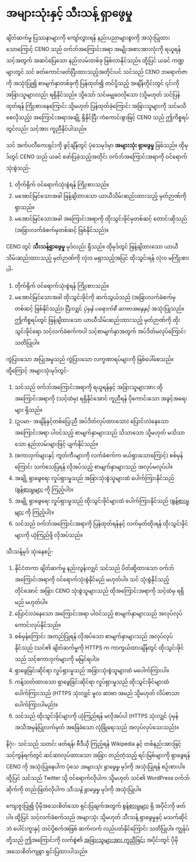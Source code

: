 # အများသုံးနှင့် သီးသန့် ရှာဖွေမှု

ချိတ်ဆက်မှု ပြဿနာများကို ကျော်လွှားရန် နည်းပညာများစွာကို အသုံးပြုထားသောကြောင့် CENO သည် ဝက်ဘ်အကြောင်းအရာ အမျိုးအစားအားလုံးကို ရယူရန် သင့်အတွက် အဆင်ပြေသော နည်းလမ်းတစ်ခု ဖြစ်လာနိုင်သည်။ ထို့ပြင် ယခင် ကဏ္ဍများတွင် သင် ဖတ်ကောင်းဖတ်ပြီးထားသည့်အတိုင်းပင် သင်သည် CENO ဘရောက်ဇာကို အသုံးပြု၍ စာမျက်နှာတစ်ခုကို ပြန်ထုတ်၍ တင်ပို့သည့် အချိန်တိုင်းတွင် ၎င်းကို အခြားသူများလည်း ရရှိနိုင်သည်။ သို့သော် သင်မမျှဝေလိုသော (သို့မဟုတ် သင်ပြန်ထုတ်ရန် ကြိုးစားနေကြောင်း သို့မဟုတ် ပြန်ထုတ်ခဲ့ကြောင်း အခြားသူများကို သင်မသိစေလိုသည့်) အကြောင်းအရာအချို့ ရှိနိုင်ပြီး ကံကောင်းစွာဖြင့် CENO သည် ဤကိစ္စရပ်တွင်လည်း သင့်အား ကူညီနိုင်ပါသည်။

သင် အက်ပလီကေးရှင်းကို ဖွင့်ချိန်တွင် ပုံသေမုဒ်မှာ **အများသုံး ရှာဖွေမှု** ဖြစ်သည်။ ထိုမုဒ်တွင် CENO သည် ယခင် ဖော်ပြခဲ့သည့်အတိုင်း ဝက်ဘ်အကြောင်းအရာကို ဝင်ရောက်သုံးစွဲသည်-

1. တိုက်ရိုက် ဝင်ရောက်သုံးစွဲရန် ကြိုးစားသည်။
1. မအောင်မြင်သောအခါ ဖြန့်ချိထားသော ယာယီသိမ်းဆည်းထားသည့် မှတ်ဉာဏ်ကို ရှာသည်။
1. မအောင်မြင်သောအခါ အကြောင်းအရာကို ထိုးသွင်းဖိုင်မှတစ်ဆင့် တောင်းဆိုသည် (အခြားလက်ခံစက်မှတစ်ဆင့် ဖြစ်နိုင်သည်)။

CENO တွင် **သီးသန့်ရှာဖွေမှု** မုဒ်လည်း ရှိသည်။ ထိုမုဒ်တွင် ဖြန့်ချိထားသော ယာယီသိမ်းဆည်းထားသည့် မှတ်ဉာဏ်ကို လုံးဝ မရှာသည့်အပြင် ထိုးသွင်းရန် လုံးဝ မကြိုးစားပါ-

1. တိုက်ရိုက် ဝင်ရောက်သုံးစွဲရန် ကြိုးစားသည်။
1. မအောင်မြင်သောအခါ ထိုးသွင်းဖိုင်ကို ဆက်သွယ်သည် (အခြားလက်ခံစက်မှတစ်ဆင့် ဖြစ်နိုင်သည်)၊ ပြီးလျှင် *ပုံမှန် ပရောက်စီ ဆာဗာအနေနှင့်* အသုံးပြုသည်။ ဤကိစ္စရပ်တွင် ဖြန့်ချိထားသော ယာယီသိမ်းဆည်းထားသည့် မှတ်ဉာဏ်ကို ထိုးသွင်းဖိုင်ရော သင့်လက်ခံစက်ကပါ သင့်စာမျက်နှာအတွက် အပ်ဒိတ်မလုပ်ကြောင်း သတိပြုပါ။

ကွဲပြားသော အပြုအမူသည် ကွဲပြားသော လက္ခဏာရပ်များကို ဖြစ်ပေါ်စေသည်။ ထို့ကြောင့် အများသုံးမုဒ်တွင်-

1. သင်သည် ဝက်ဘ်အကြောင်းအရာကို ရယူရန်နှင့် အခြားသူများအား ထိုအကြောင်းအရာကို (သင့်ထံမှ) ရရှိနိုင်အောင် ကူညီရန် ပိုကောင်းသော အခွင့်အရေးများ ရှိသည်။
1. (ဥပမာ- အချိန်နှင့်တစ်ပြေးညီ အပ်ဒိတ်လုပ်ထားသော) ပြောင်းလဲနေသော အကြောင်းအရာ ပါဝင်သည့် စာမျက်နှာများသည် သိသာသော သို့မဟုတ် မသိသာသော နည်းလမ်းများဖြင့် ပျက်နိုင်သည်။
1. (စကားဝှက်များနှင့် ကွတ်ကီးများကို လက်ခံစက်က ဖယ်ရှားသောကြောင့်) စစ်မှန်ကြောင်း သက်သေပြရန် လိုအပ်သည့် စာမျက်နှာများသည် အလုပ်မလုပ်ပါ။
1. အချို့ ရှာဖွေရေး လှုပ်ရှားမှုသည် အခြားသုံးစွဲသူများထံ ပေါက်ကြားနိုင်သည် ([စွန့်စားမှုများ](risks.md) ကို ကြည့်ပါ)။
1. အချို့ ရှာဖွေရေး လှုပ်ရှားမှုသည် ထိုးသွင်းဖိုင်များထံ ပေါက်ကြားနိုင်သည် ([စွန့်စားမှုများ](risks.md) ကို ကြည့်ပါ)။
1. သင်သည် ဝက်ဘ်အကြောင်းအရာကို ပြန်ထုတ်ရန်နှင့် လက်မှတ်ထိုးရန် ထိုးသွင်းဖိုင်များကို ယုံကြည်ဖို့ လိုအပ်သည်။

သီးသန့်မုဒ် သုံးနေစဉ်-

1. နိုင်ငံတကာ ချိတ်ဆက်မှု နည်းလွန်းလျှင် သင်သည် ပိတ်ဆို့ထားသော ဝက်ဘ် အကြောင်းအရာကို ဝင်ရောက်သုံးစွဲနိုင်မည် မဟုတ်ပါ။ သင် သုံးစွဲနိုင်သည့်တိုင်အောင် အခြား CENO သုံးစွဲသူများသည် ထိုအကြောင်းအရာကို သင့်ထံမှ ရရှိမည် မဟုတ်ပါ။
1. ပြောင်းလဲနေသော အကြောင်းအရာ ပါဝင်သည့် စာမျက်နှာများသည် အလုပ်လုပ်ကောင်းလုပ်နိုင်သည်။
1. စစ်မှန်ကြောင်း အတည်ပြုရန် လိုအပ်သော စာမျက်နှာများသည် အလုပ်လုပ်နိုင်သည် (သင်၏ ချိတ်ဆက်မှုကို HTTPS က ကာကွယ်ထားချိန်တွင် ထိုးသွင်းဖိုင်သည် သင့်စကားဝှက်များကို မမြင်ရပါ)။
1. ရှာဖွေခြင်းဆိုင်ရာ လှုပ်ရှားမှုသည် အခြားသုံးစွဲသူများထံ မပေါက်ကြားပါ။
1. ကန့်သတ်ထားသော ရှာဖွေခြင်းဆိုင်ရာ လှုပ်ရှားမှုသည် ထိုးသွင်းဖိုင်များထံ ပေါက်ကြားသည် (HTTPS သုံးလျှင် မူလ ဆာဗာ အမည် သို့မဟုတ် လိပ်စာသာ ပေါက်ကြားပါမည်)။
1. သင်သည် ထိုးသွင်းဖိုင်များကို ယုံကြည်ရန် မလိုအပ်ပါ (HTTPS သုံးလျှင် ပုံမှန် အသိအမှန်ပြုလက်မှတ် အခြေခံသော လုံခြုံရေးသည် အလုပ်လုပ်သေးသည်)။

နိဂုံး- သင်သည် သတင်း ဖတ်ရန်၊ ဗီဒီယို ကြည့်ရန် Wikipedia နှင့် တစ်နည်းအားဖြင့် သင့်ကွန်ရက်တွင် ဆင်ဆာလုပ်ထားသော အခြား တည်တံ့သည့် ရင်းမြစ်များကို ရှာဖွေရန် CENO ကို အသုံးပြုနေပါက ပုံသေ *အများသုံး ရှာဖွေမှု* မုဒ်ကို အသုံးပြုရန် စဉ်းစားပါ။ ထို့ပြင် သင်သည် Twitter သို့ ဝင်ရောက်လိုပါက သို့မဟုတ် သင်၏ WordPress ဝက်ဘ်ဆိုက်ကို တည်းဖြတ်လိုပါက *သီးသန့် ရှာဖွေမှု* မုဒ်ကို အသုံးပြုပါ။

ကျေးဇူးပြု၍ ပိုမိုအသေးစိတ်သော ရှင်းပြချက်အတွက် [စွန့်စားမှုများ](risks.md) ရှိ အပိုင်းကို ဖတ်ပါ။ ထို့ပြင် သင့်လက်ခံစက်သည် အများသုံး သို့မဟုတ် သီးသန့် ရှာဖွေမှုနှင့် မသက်ဆိုင်ဘဲ ပေါင်းကူးနှင့် တင်ပို့စက်အဖြစ် ဆက်လက် လည်ပတ်နိုင်ကြောင်း သတိပြုပါ။ ကျွန်ုပ်တို့သည် ဤအကြောင်းကို လက်စွဲ၏ [အခြားသူများအား ကူညီခြင်း](../browser/bridging.md) အပိုင်းတွင် ပိုမိုအသေးစိတ်ကျစွာ ရှင်းပြထားပါသည်။

